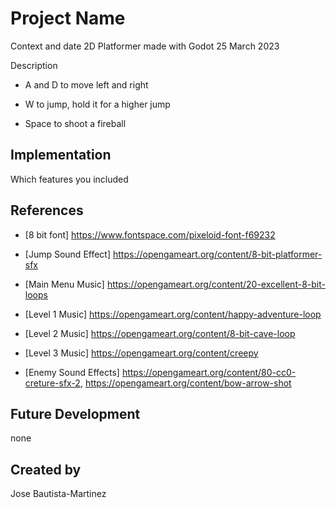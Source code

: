 # Project Name

Context and date
2D Platformer made with Godot
25 March 2023

Description

- A and D to move left and right

- W to jump, hold it for a higher jump

- Space to shoot a fireball

## Implementation
Which features you included

## References
- [8 bit font] https://www.fontspace.com/pixeloid-font-f69232

- [Jump Sound Effect] https://opengameart.org/content/8-bit-platformer-sfx

- [Main Menu Music] https://opengameart.org/content/20-excellent-8-bit-loops

- [Level 1 Music] https://opengameart.org/content/happy-adventure-loop

- [Level 2 Music] https://opengameart.org/content/8-bit-cave-loop

- [Level 3 Music] https://opengameart.org/content/creepy

- [Enemy Sound Effects] https://opengameart.org/content/80-cc0-creture-sfx-2, https://opengameart.org/content/bow-arrow-shot

## Future Development
none

## Created by
Jose Bautista-Martinez
